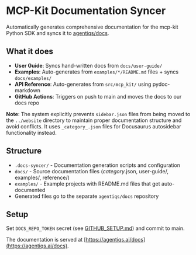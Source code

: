 # MCP-Kit Documentation Syncer

Automatically generates comprehensive documentation for the mcp-kit Python SDK and syncs it to [agentiqs/docs](https://github.com/agentiqs/docs).

## What it does
- **User Guide**: Syncs hand-written docs from `docs/user-guide/` 
- **Examples**: Auto-generates from `examples/*/README.md` files + syncs `docs/examples/`
- **API Reference**: Auto-generates from `src/mcp_kit/` using pydoc-markdown
- **GitHub Actions**: Triggers on push to main and moves the docs to our docs repo

**Note**: The system explicitly prevents `sidebar.json` files from being moved to the `../website` directory to maintain proper documentation structure and avoid conflicts. It uses `_category_.json` files for Docusaurus autosidebar functionality instead.

## Structure
- `.docs-syncer/` - Documentation generation scripts and configuration
- `docs/` - Source documentation files (_category_.json, user-guide/, examples/, reference/)
- `examples/` - Example projects with README.md files that get auto-documented
- Generated files go to the separate `agentiqs/docs` repository

## Setup
Set `DOCS_REPO_TOKEN` secret (see [GITHUB_SETUP.md](./GITHUB_SETUP.md)) and commit to main.

The documentation is served at [https://agentiqs.ai/docs](https://agentiqs.ai/docs).
